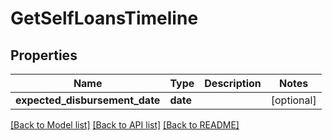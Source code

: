 # GetSelfLoansTimeline

## Properties
Name | Type | Description | Notes
------------ | ------------- | ------------- | -------------
**expected_disbursement_date** | **date** |  | [optional] 

[[Back to Model list]](../README.md#documentation-for-models) [[Back to API list]](../README.md#documentation-for-api-endpoints) [[Back to README]](../README.md)


